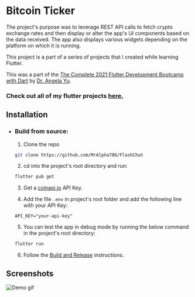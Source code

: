 # Bitcoin Ticker

The project's purpose was to leverage REST API calls to fetch crypto exchange rates and then display or alter the app's UI components based on the data received. The app also displays various widgets depending on the platform on which it is running.

This project is a part of a series of projects that I created while learning Flutter.

This was a part of the [The Complete 2021 Flutter Development Bootcamp with Dart](https://www.udemy.com/course/flutter-bootcamp-with-dart/) by [Dr. Angela Yu](https://www.udemy.com/user/4b4368a3-b5c8-4529-aa65-2056ec31f37e/).

### Check out all of my flutter projects [here.](https://github.com/MrAlpha786/flutter_projects)

## Installation

- ### Build from source:

  1. Clone the repo

  ```sh
  git clone https://github.com/MrAlpha786/FlashChat
  ```

  2. cd into the project's root directory and run:

  ```sh
  flutter pub get
  ```

  3. Get a [coinapi.io](https://www.coinapi.io/) API Key.

  4. Add the file `.env` in project's root folder and add the following line with your API Key:

  ```env
  API_KEY="your-api-key"
  ```

  5. You can test the app in debug mode by running the below command in the project's root directory:

  ```sh
  flutter run
  ```

  6. Follow the [Build and Release](https://docs.flutter.dev/deployment/android) instructions.

## Screenshots

![Demo gif](/../images/demo.gif?raw=true "Demo gif")
